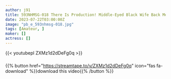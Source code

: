 ```yaml
---
author: j91
title: 593NHMSG-018 There Is Production! Middle-Eyed Black Wife Back Men’s Esthetic Kanna
date: 2023-07-22T03:00:00Z
image: "pb_e_593nhmsg-018.jpg"
tags: [Amateur, ]
maker: []
actress: []
---
```



{{< youtubepl ZXMz1d2dDeFg0q >}}
###

{{% button href="https://streamtape.to/v/ZXMz1d2dDeFg0q" icon="fas fa-download" %}}download this video{{% /button %}}


